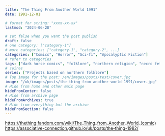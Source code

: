 ```yaml
---
title: "The Thing From Another World 1991"
date: 1991-12-01

# format for string: "xxxx-xx-xx"
lastmod: "2024-06-28"

# set false when you want the post publish
draft: false
# one category: ["category-1"]
# more categories: ["category-1", "category-2", ...]
categories: ["Comics", "Horror", "Sci-fi", "Apocalyptic Fiction"]
# refer to categories
tags: ["dark horse comics", "folklore", "northern religion", "necro fetishism", "isolation", "antarctica", "expedition", "john carpenter"]
# seires
series: ["Projects based on northern folklore"]
# Top image for the post: /en/images/posts/test/cover.jpg
image: "/uk/images/posts/the-thing-from-another-world-1991/cover.jpg"
# Hide from home and other main page
hideFromCenter: false
# Hide from archive page
hideFromArchives: true
# Hide from everything but the archive
hideFromSection: false
---
```

https://thething.fandom.com/wiki/The_Thing_from_Another_World_(comic)
https://associative-connection.github.io/uk/posts/the-thing-1982/
<!--more-->